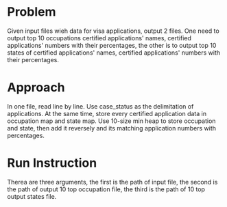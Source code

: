 # Problem

Given input files wieh data for visa applications, output 2 files. One need to output top 10 occupations certified applications' names, certified applications' numbers with their percentages, the other is to output top 10 states of certified applications' names, certified applications' numbers with their percentages.

# Approach

In one file, read line by line. Use case_status as the delimitation of applications.
At the same time, store every certified application data in occupation map and state map.
Use 10-size min heap to store occupation and state, then add it reversely and its matching application numbers with percentages.

# Run Instruction
Therea are three arguments, the first is the path of input file, the second is the path of output 10 top occupation file, the third is the path of 10 top output states file.
